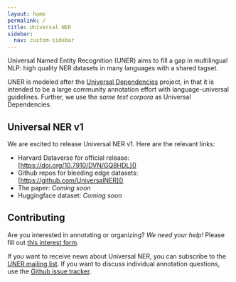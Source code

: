 ```yaml
---
layout: home
permalink: /
title: Universal NER
sidebar:
  nav: custom-sidebar
---
```


Universal Named Entity Recognition (UNER) aims to fill a gap in multilingual NLP: high quality NER datasets 
in many languages with a shared tagset.

UNER is modeled after the [Universal Dependencies](https://universaldependencies.org/) project, in that
it is intended to be a large community annotation effort with language-universal guidelines. Further, we use the _same text corpora_ as Universal Dependencies. 

## Universal NER v1

We are excited to release Universal NER v1. Here are the relevant links:

- Harvard Dataverse for official release: [https://doi.org/10.7910/DVN/GQ8HDL]()
- Github repos for bleeding edge datasets: [https://github.com/UniversalNER]()
- The paper: _Coming soon_
- Huggingface dataset: _Coming soon_

## Contributing

Are you interested in annotating or organizing? _We need your help!_ Please fill out [this interest form](https://forms.gle/FWnXwgnKCbgdA6JM6).

If you want to receive news about Universal NER, you can subscribe to the [UNER mailing list](https://groups.google.com/g/ner-for-universaldependencies). If you want to discuss individual annotation questions, use the [Github issue tracker](https://github.com/mayhewsw/UniversalNER/issues).
